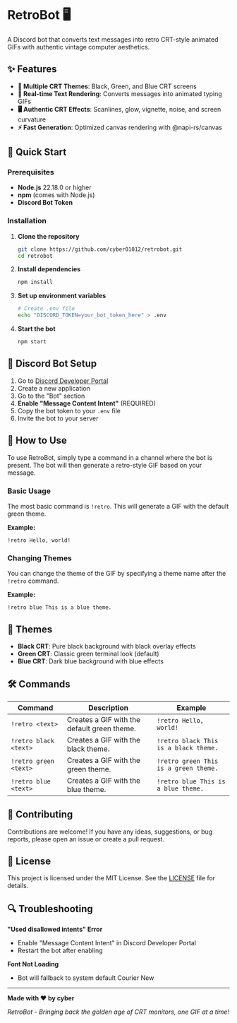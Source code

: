 # RetroBot 🖥️

A Discord bot that converts text messages into retro CRT-style animated GIFs with authentic vintage computer aesthetics.

## ✨ Features

- **🎨 Multiple CRT Themes**: Black, Green, and Blue CRT screens
- **📝 Real-time Text Rendering**: Converts messages into animated typing GIFs
- **🖥️ Authentic CRT Effects**: Scanlines, glow, vignette, noise, and screen curvature
- **⚡ Fast Generation**: Optimized canvas rendering with @napi-rs/canvas

## 🚀 Quick Start

### Prerequisites

- **Node.js** 22.18.0 or higher
- **npm** (comes with Node.js)
- **Discord Bot Token**

### Installation

1. **Clone the repository**
   ```bash
   git clone https://github.com/cyber01012/retrobot.git
   cd retrobot
   ```

2. **Install dependencies**
   ```bash
   npm install
   ```

3. **Set up environment variables**
   ```bash
   # Create .env file
   echo "DISCORD_TOKEN=your_bot_token_here" > .env
   ```

4. **Start the bot**
   ```bash
   npm start
   ```

## 🔧 Discord Bot Setup

1. Go to [Discord Developer Portal](https://discord.com/developers/applications)
2. Create a new application
3. Go to the "Bot" section
4. **Enable "Message Content Intent"** (REQUIRED)
5. Copy the bot token to your `.env` file
6. Invite the bot to your server

## 📖 How to Use

To use RetroBot, simply type a command in a channel where the bot is present. The bot will then generate a retro-style GIF based on your message.

### Basic Usage

The most basic command is `!retro`. This will generate a GIF with the default green theme.

**Example:**
```
!retro Hello, world!
```

### Changing Themes

You can change the theme of the GIF by specifying a theme name after the `!retro` command.

**Example:**
```
!retro blue This is a blue theme.
```

## 🎨 Themes

- **Black CRT**: Pure black background with black overlay effects
- **Green CRT**: Classic green terminal look (default)
- **Blue CRT**: Dark blue background with blue effects

## 🛠️ Commands

| Command | Description | Example |
|---|---|---|
| `!retro <text>` | Creates a GIF with the default green theme. | `!retro Hello, world!` |
| `!retro black <text>` | Creates a GIF with the black theme. | `!retro black This is a black theme.` |
| `!retro green <text>` | Creates a GIF with the green theme. | `!retro green This is a green theme.` |
| `!retro blue <text>` | Creates a GIF with the blue theme. | `!retro blue This is a blue theme.` |

## 🤝 Contributing

Contributions are welcome! If you have any ideas, suggestions, or bug reports, please open an issue or create a pull request.

## 📜 License

This project is licensed under the MIT License. See the [LICENSE](LICENSE) file for details.

## 🔍 Troubleshooting

**"Used disallowed intents" Error**
- Enable "Message Content Intent" in Discord Developer Portal
- Restart the bot after enabling

**Font Not Loading**
- Bot will fallback to system default Courier New

---

**Made with ❤️ by cyber**

*RetroBot - Bringing back the golden age of CRT monitors, one GIF at a time!*
